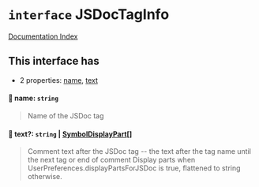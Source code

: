 # `interface` JSDocTagInfo

[Documentation Index](../README.md)

## This interface has

- 2 properties:
[name](#-name-string),
[text](#-text-string--symboldisplaypart)


#### 📄 name: `string`

> Name of the JSDoc tag



#### 📄 text?: `string` | [SymbolDisplayPart](../interface.SymbolDisplayPart/README.md)\[]

> Comment text after the JSDoc tag -- the text after the tag name until the next tag or end of comment
> Display parts when UserPreferences.displayPartsForJSDoc is true, flattened to string otherwise.




